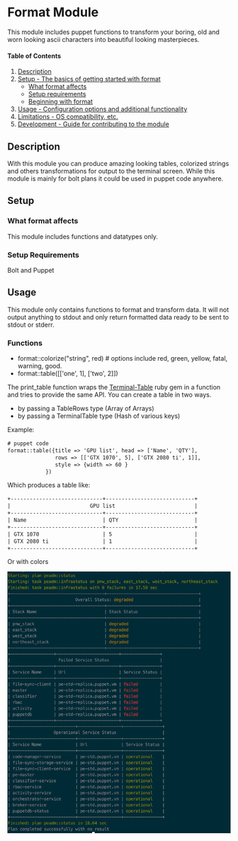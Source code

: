 # Format Module

This module includes puppet functions to transform your boring, old and worn looking ascii characters into beautiful looking masterpieces.

#### Table of Contents

1. [Description](#description)
2. [Setup - The basics of getting started with format](#setup)
    * [What format affects](#what-format-affects)
    * [Setup requirements](#setup-requirements)
    * [Beginning with format](#beginning-with-format)
3. [Usage - Configuration options and additional functionality](#usage)
4. [Limitations - OS compatibility, etc.](#limitations)
5. [Development - Guide for contributing to the module](#development)

## Description

With this module you can produce amazing looking tables, colorized strings and others transformations for output to the terminal screen.  While this module is mainly for bolt plans it could be used in puppet code anywhere. 

## Setup

### What format affects

This module includes functions and datatypes only. 

### Setup Requirements

Bolt and Puppet

## Usage

This module only contains functions to format and transform data.  It will not output anything to stdout and only return
formatted data ready to be sent to stdout or stderr.

### Functions

* format::colorize("string", red) # options include red, green, yellow, fatal, warning, good.
* format::table([['one', 1], ['two', 2]])

The print_table function wraps the [Terminal-Table](https://github.com/tj/terminal-table) ruby gem in a function
and tries to provide the same API.  You can create a table in two ways.  
  * by passing a TableRows type  (Array of Arrays)
  * by passing a TerminalTable type (Hash of various keys)

Example: 

```shell
# puppet code
format::table({title => 'GPU list', head => ['Name', 'QTY'],
               rows => [['GTX 1070', 5], ['GTX 2080 ti', 1]],
               style => {width => 60 }
            })
```

Which produces a table like:


```
+-----------------------------+----------------------------+
|                         GPU list                         |
+-----------------------------+----------------------------+
| Name                        | QTY                        |
+-----------------------------+----------------------------+
| GTX 1070                    | 5                          |
| GTX 2080 ti                 | 1                          |
+-----------------------------+----------------------------+
```

Or with colors

![](table_format.png)
